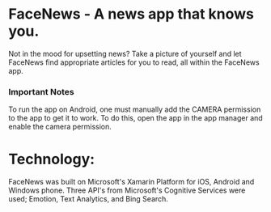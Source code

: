 # FaceNews - A news app that knows you.

Not in the mood for upsetting news? Take a picture of yourself and let FaceNews find appropriate articles for you to read, all within the FaceNews app. 

### Important Notes
To run the app on Android, one must manually add the CAMERA permission to the app to get it to work. To do this, open the app in the app manager and enable the camera permission.

# Technology:
FaceNews was built on Microsoft's Xamarin Platform for iOS, Android and Windows phone.
Three API's from Microsoft's Cognitive Services were used; Emotion, Text Analytics, and Bing Search.  

